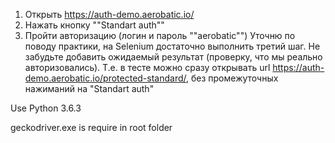 1) Открыть https://auth-demo.aerobatic.io/
2) Нажать кнопку ""Standart auth""
3) Пройти авторизацию (логин и пароль ""aerobatic"")
Уточню по поводу практики, на Selenium достаточно выполнить третий шаг. Не забудьте добавить ожидаемый результат (проверку, что мы реально авторизовались).
Т.е. в тесте можно сразу открывать url https://auth-demo.aerobatic.io/protected-standard/, без промежуточных нажиманий на "Standart auth"

Use Python 3.6.3

geckodriver.exe is require in root folder